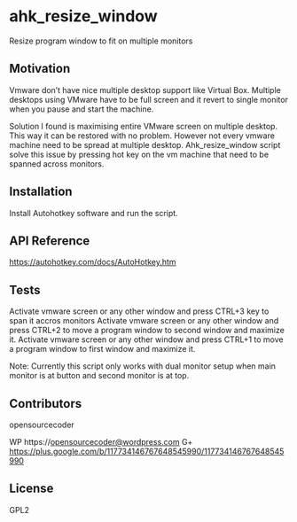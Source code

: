 # ahk_resize_window
Resize program window to fit on multiple monitors


## Motivation

Vmware don’t have nice multiple desktop support like Virtual Box.  Multiple desktops using VMware have to be full screen and it revert to single monitor when you pause and start the machine.

Solution I found is maximising entire VMware screen on multiple desktop. This way it can be restored with no problem. However not every vmware machine need to be spread at multiple desktop. Ahk_resize_window script solve this issue by pressing hot key on the vm machine that need to be spanned across monitors.  


## Installation

Install Autohotkey software and run the script.

## API Reference

https://autohotkey.com/docs/AutoHotkey.htm

## Tests

Activate vmware screen or any other window and press CTRL+3 key to span it accros monitors
Activate vmware screen or any other window and press CTRL+2 to move a program window to second window and maximize it.
Activate vmware screen or any other window and press CTRL+1 to move a program window to first window and maximize it.
 
Note: Currently this script only works with dual monitor setup when main monitor is at button and second monitor is at top. 


## Contributors

opensourcecoder

WP		https://opensourcecoder@wordpress.com
G+		https://plus.google.com/b/117734146767648545990/117734146767648545990

## License

GPL2